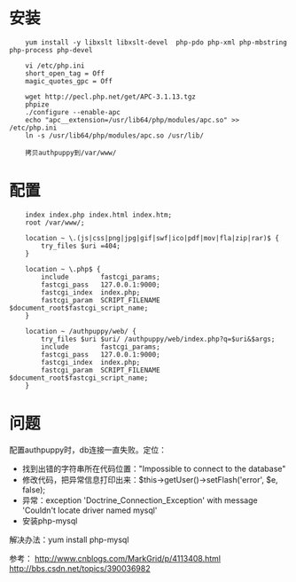 # 安装
        yum install -y libxslt libxslt-devel  php-pdo php-xml php-mbstring php-process php-devel
        
        vi /etc/php.ini
        short_open_tag = Off
        magic_quotes_gpc = Off
        
        wget http://pecl.php.net/get/APC-3.1.13.tgz
        phpize
        ./configure --enable-apc
        echo "apc__extension=/usr/lib64/php/modules/apc.so" >> /etc/php.ini
        ln -s /usr/lib64/php/modules/apc.so /usr/lib/
        
        拷贝authpuppy到/var/www/


# 配置
        index index.php index.html index.htm;
        root /var/www/;
        
        location ~ \.(js|css|png|jpg|gif|swf|ico|pdf|mov|fla|zip|rar)$ {
            try_files $uri =404;
        }

        location ~ \.php$ {
            include        fastcgi_params;
            fastcgi_pass   127.0.0.1:9000;
            fastcgi_index  index.php;
            fastcgi_param  SCRIPT_FILENAME  $document_root$fastcgi_script_name;
        }
         
        location ~ /authpuppy/web/ {
            try_files $uri $uri/ /authpuppy/web/index.php?q=$uri&$args;
            include        fastcgi_params;
            fastcgi_pass   127.0.0.1:9000;
            fastcgi_index  index.php;
            fastcgi_param  SCRIPT_FILENAME  $document_root$fastcgi_script_name;
        }


# 问题

配置authpuppy时，db连接一直失败。定位：
* 找到出错的字符串所在代码位置："Impossible to connect to the database"
* 修改代码，把异常信息打印出来：$this->getUser()->setFlash('error', $e, false);
* 异常：exception 'Doctrine_Connection_Exception' with message 'Couldn't locate driver named mysql'
* 安装php-mysql

解决办法：yum install php-mysql

参考：
http://www.cnblogs.com/MarkGrid/p/4113408.html
http://bbs.csdn.net/topics/390036982

